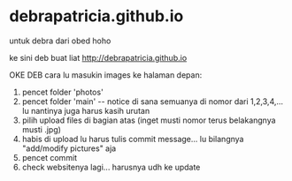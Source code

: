 # debrapatricia.github.io

untuk debra dari obed hoho

ke sini deb buat liat http://debrapatricia.github.io

OKE DEB cara lu masukin images ke halaman depan:

1. pencet folder 'photos'
2. pencet folder 'main' -- notice di sana semuanya di nomor dari 1,2,3,4,... lu nantinya juga harus kasih urutan
3. pilih upload files di bagian atas (inget musti nomor terus belakangnya musti .jpg)
4. habis di upload lu harus tulis commit message... lu bilangnya "add/modify pictures" aja
5. pencet commit
6. check websitenya lagi... harusnya udh ke update
